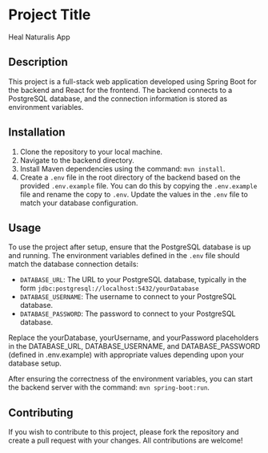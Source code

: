# Project Title

Heal Naturalis App

## Description

This project is a full-stack web application developed using Spring Boot for the backend and React for the frontend. The backend connects to a PostgreSQL database, and the connection information is stored as environment variables.

## Installation

1. Clone the repository to your local machine.
2. Navigate to the backend directory.
3. Install Maven dependencies using the command: `mvn install`.
4. Create a `.env` file in the root directory of the backend based on the provided `.env.example` file. You can do 
   this by copying the `.env.example` file and rename the copy to `.env`. Update the values in the `.env` file to match 
   your database configuration.

## Usage

To use the project after setup, ensure that the PostgreSQL database is up and running. The environment variables defined in the `.env` file should match the database connection details:

- `DATABASE_URL`: The URL to your PostgreSQL database, typically in the form `jdbc:postgresql://localhost:5432/yourDatabase`
- `DATABASE_USERNAME`: The username to connect to your PostgreSQL database.
- `DATABASE_PASSWORD`: The password to connect to your PostgreSQL database.

Replace the yourDatabase, yourUsername, and yourPassword placeholders in the DATABASE_URL, DATABASE_USERNAME, and DATABASE_PASSWORD (defined in .env.example) with appropriate values depending upon your database setup.

After ensuring the correctness of the environment variables, you can start the backend server with the command: `mvn spring-boot:run`.

## Contributing

If you wish to contribute to this project, please fork the repository and create a pull request with your changes. All contributions are welcome!
